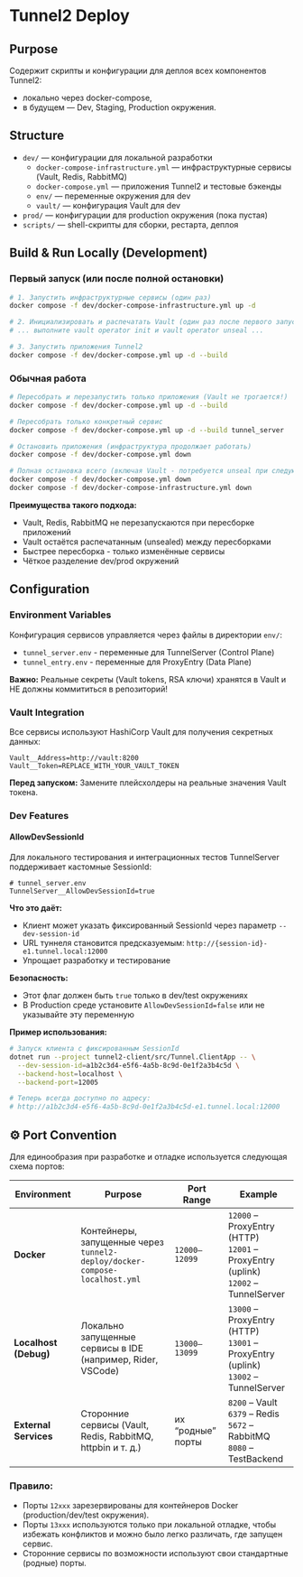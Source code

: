 # Tunnel2 Deploy

## Purpose
Содержит скрипты и конфигурации для деплоя всех компонентов Tunnel2:
- локально через docker-compose,
- в будущем — Dev, Staging, Production окружения.

## Structure
- `dev/` — конфигурации для локальной разработки
  - `docker-compose-infrastructure.yml` — инфраструктурные сервисы (Vault, Redis, RabbitMQ)
  - `docker-compose.yml` — приложения Tunnel2 и тестовые бэкенды
  - `env/` — переменные окружения для dev
  - `vault/` — конфигурация Vault для dev
- `prod/` — конфигурации для production окружения (пока пустая)
- `scripts/` — shell-скрипты для сборки, рестарта, деплоя

## Build & Run Locally (Development)

### Первый запуск (или после полной остановки)

```bash
# 1. Запустить инфраструктурные сервисы (один раз)
docker compose -f dev/docker-compose-infrastructure.yml up -d

# 2. Инициализировать и распечатать Vault (один раз после первого запуска)
# ... выполните vault operator init и vault operator unseal ...

# 3. Запустить приложения Tunnel2
docker compose -f dev/docker-compose.yml up -d --build
```

### Обычная работа

```bash
# Пересобрать и перезапустить только приложения (Vault не трогается!)
docker compose -f dev/docker-compose.yml up -d --build

# Пересобрать только конкретный сервис
docker compose -f dev/docker-compose.yml up -d --build tunnel_server

# Остановить приложения (инфраструктура продолжает работать)
docker compose -f dev/docker-compose.yml down

# Полная остановка всего (включая Vault - потребуется unseal при следующем запуске)
docker compose -f dev/docker-compose.yml down
docker compose -f dev/docker-compose-infrastructure.yml down
```

**Преимущества такого подхода:**
- Vault, Redis, RabbitMQ не перезапускаются при пересборке приложений
- Vault остаётся распечатанным (unsealed) между пересборками
- Быстрее пересборка - только изменённые сервисы
- Чёткое разделение dev/prod окружений

## Configuration

### Environment Variables

Конфигурация сервисов управляется через файлы в директории `env/`:

- `tunnel_server.env` - переменные для TunnelServer (Control Plane)
- `tunnel_entry.env` - переменные для ProxyEntry (Data Plane)

**Важно:** Реальные секреты (Vault tokens, RSA ключи) хранятся в Vault и НЕ должны коммититься в репозиторий!

### Vault Integration

Все сервисы используют HashiCorp Vault для получения секретных данных:

```env
Vault__Address=http://vault:8200
Vault__Token=REPLACE_WITH_YOUR_VAULT_TOKEN
```

**Перед запуском:** Замените плейсхолдеры на реальные значения Vault токена.

### Dev Features

#### AllowDevSessionId

Для локального тестирования и интеграционных тестов TunnelServer поддерживает кастомные SessionId:

```env
# tunnel_server.env
TunnelServer__AllowDevSessionId=true
```

**Что это даёт:**
- Клиент может указать фиксированный SessionId через параметр `--dev-session-id`
- URL туннеля становится предсказуемым: `http://{session-id}-e1.tunnel.local:12000`
- Упрощает разработку и тестирование

**Безопасность:**
- Этот флаг должен быть `true` только в dev/test окружениях
- В Production среде установите `AllowDevSessionId=false` или не указывайте эту переменную

**Пример использования:**
```bash
# Запуск клиента с фиксированным SessionId
dotnet run --project tunnel2-client/src/Tunnel.ClientApp -- \
  --dev-session-id=a1b2c3d4-e5f6-4a5b-8c9d-0e1f2a3b4c5d \
  --backend-host=localhost \
  --backend-port=12005

# Теперь всегда доступно по адресу:
# http://a1b2c3d4-e5f6-4a5b-8c9d-0e1f2a3b4c5d-e1.tunnel.local:12000
```


## ⚙️ Port Convention

Для единообразия при разработке и отладке используется следующая схема портов:

| Environment | Purpose | Port Range | Example |
|--------------|----------|-------------|----------|
| **Docker** | Контейнеры, запущенные через `tunnel2-deploy/docker-compose-localhost.yml` | `12000–12099` | `12000` – ProxyEntry (HTTP)<br>`12001` – ProxyEntry (uplink)<br>`12002` – TunnelServer |
| **Localhost (Debug)** | Локально запущенные сервисы в IDE (например, Rider, VSCode) | `13000–13099` | `13000` – ProxyEntry (HTTP)<br>`13001` – ProxyEntry (uplink)<br>`13002` – TunnelServer |
| **External Services** | Сторонние сервисы (Vault, Redis, RabbitMQ, httpbin и т. д.) | их “родные” порты | `8200` – Vault<br>`6379` – Redis<br>`5672` – RabbitMQ<br>`8080` – TestBackend |

### Правило:  
- Порты `12xxx` зарезервированы для контейнеров Docker (production/dev/test окружения).  
- Порты `13xxx` используются только при локальной отладке, чтобы избежать конфликтов и можно было легко различать, где запущен сервис.  
- Сторонние сервисы по возможности используют свои стандартные (родные) порты.
